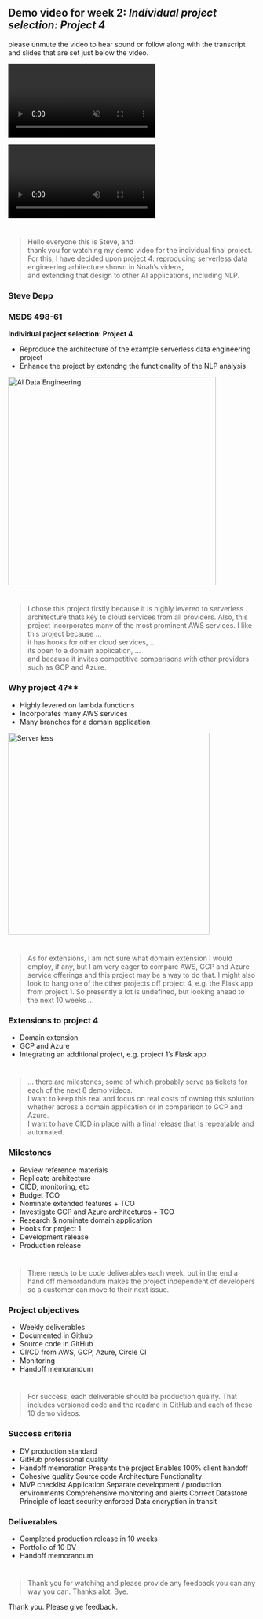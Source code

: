 ## Demo video for week 2: *Individual project selection: Project 4*     

please unmute the video to hear sound or follow along with the transcript and slides that are set just below the video.

<video src="https://user-images.githubusercontent.com/38410965/112028893-0c2d5580-8b0f-11eb-8380-328735506cd6.mp4" autoplay controls loop muted style="max-width: 730px;">
</video>


![demo](https://user-images.githubusercontent.com/38410965/112028893-0c2d5580-8b0f-11eb-8380-328735506cd6.mp4)

#

> Hello everyone this is Steve, and  
thank you for watching my demo video for the individual final project.  
For this, I have decided upon project 4: reproducing serverless data engineering arhitecture shown in Noah’s videos,  
and extending that design to other AI applications, including NLP.

### Steve Depp  
### MSDS 498-61

**Individual project selection: Project 4**

-	Reproduce the architecture of the example serverless data engineering project
-	Enhance the project by extendng the functionality of the NLP analysis

<img width="423" alt="Al Data Engineering" src="https://user-images.githubusercontent.com/38410965/115942462-6441d980-a478-11eb-9247-c7a2bf73f6bb.png">

#

> I chose this project firstly because it is highly levered to serverless architecture thats key to cloud services from all providers.
Also, this project incorporates many of the most prominent AWS services.
I like this project because ...   
it has hooks for other cloud services, ...  
its open to a domain application, ...   
and because it invites competitive comparisons with other providers such as GCP and Azure.

### Why project 4?**

-	Highly levered on lambda functions
-	Incorporates many AWS services
-	Many branches for a domain application 

<img width="410" alt="Server less" src="https://user-images.githubusercontent.com/38410965/115942525-b1be4680-a478-11eb-9b76-dec8af40b489.png">

#

> As for extensions, I am not sure what domain extension I would employ, if any, but I am very eager to compare AWS, GCP and Azure service offerings and this project may be a way to do that.  I might also look to hang one of the other projects off project 4, e.g. the Flask app from project 1. 
So presently a lot is undefined, but looking ahead to the next 10 weeks ...

### Extensions to project 4

-	Domain extension
-	GCP and Azure
-	Integrating an additional project, e.g. project 1’s Flask app

#

> ... there are milestones, some of which probably serve as tickets for each of the next 8 demo videos.  
I want to keep this real and focus on real costs of owning this solution whether across a domain application or in comparison to GCP and Azure.   
I want to have CICD in place with a final release that is repeatable and automated.

### Milestones

-	Review reference materials
-	Replicate architecture 
-	CICD, monitoring, etc
-	Budget TCO
-	Nominate extended features + TCO
-	Investigate GCP and Azure architectures + TCO
-	Research & nominate domain application
-	Hooks for project 1
-	Development release
-	Production release

#

> There needs to be code deliverables each week, but in the end a hand off memordandum makes the project independent of developers so a customer can move to their next issue. 

### Project objectives

-	Weekly deliverables
-	Documented in Github
-	Source code in GitHub
-	CI/CD from AWS, GCP, Azure, Circle CI
-	Monitoring 
-	Handoff memorandum

#

> For success, each deliverable should be production quality.  That includes versioned code and the readme in GitHub and each of these 10 demo videos. 

### Success criteria 

-	DV production standard
-	GitHub professional quality
-	Handoff memoration 
		Presents the project
		Enables 100% client handoff
-	Cohesive quality
		Source code
		Architecture 
		Functionality 
-	MVP checklist
		Application 
		Separate development / production environments
		Comprehensive monitoring and alerts
		Correct Datastore
		Principle of least security enforced
		Data encryption in transit

### Deliverables

-	Completed production release in 10 weeks
-	Portfolio of 10 DV 
-	Handoff memorandum

#

> Thank you for watchihg and please provide any feedback you can any way you can.  Thanks alot.  Bye.

Thank you. 
Please give feedback.
